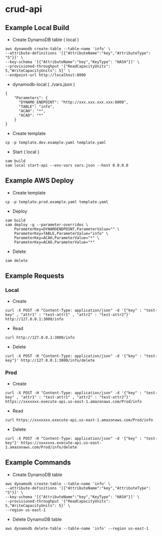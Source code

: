 # crud-api

## Example Local Build

- Create DynamoDB table ( local )
```
aws dynamodb create-table --table-name 'info' \
--attribute-definitions '[{"AttributeName":"key","AttributeType": "S"}]' \
--key-schema '[{"AttributeName":"key","KeyType": "HASH"}]' \
--provisioned-throughput '{"ReadCapacityUnits": 5,"WriteCapacityUnits": 5}' \
--endpoint-url http://localhost:8000
```

- dynamodb-local ( ./vars.json )
```
{
    "Parameters": {
      "DYNAMO_ENDPOINT": "http://xxx.xxx.xxx.xxx:8000",
      "TABLE": "info",
      "ACAH": "*",
      "ACAO": "*"
    }
}
```

- Create template
```
cp -p template.dev.example.yaml template.yaml
```

- Start ( local )
```
sam build
sam local start-api --env-vars vars.json --host 0.0.0.0
```

## Example AWS Deploy

- Create template
```
cp -p template.prod.example.yaml template.yaml
```

- Deploy
```
sam build
sam deploy -g --parameter-overrides \
    ParameterKey=DYNAMOENDPOINT,ParameterValue="" \
    ParameterKey=TABLE,ParameterValue="info" \
    ParameterKey=ACAH,ParameterValue="*" \
    ParameterKey=ACAO,ParameterValue="*"
```

- Delete
```
sam delete
```

## Example Requests

### Local

- Create
```
curl -X POST -H "Content-Type: application/json" -d '{"key" : "test-key" , "attr1" : "test-attr1" , "attr2" : "test-attr2"}' http://127.0.0.1:3000/info
```

- Read
```
curl http://127.0.0.1:3000/info
```

- Delete
```
curl -X POST -H "Content-Type: application/json" -d '{"key" : "test-key"}' http://127.0.0.1:3000/info/delete
```

### Prod

- Create
```
curl -X POST -H "Content-Type: application/json" -d '{"key" : "test-key" , "attr1" : "test-attr1" , "attr2" : "test-attr2"}' https://xxxxxxx.execute-api.us-east-1.amazonaws.com/Prod/info
```

- Read
```
curl https://xxxxxxx.execute-api.us-east-1.amazonaws.com/Prod/info
```

- Delete
```
curl -X POST -H "Content-Type: application/json" -d '{"key" : "test-key"}' https://xxxxxxx.execute-api.us-east-1.amazonaws.com/Prod/info/delete
```

## Example Commands

- Create DynamoDB table
```
aws dynamodb create-table --table-name 'info' \
--attribute-definitions '[{"AttributeName":"key","AttributeType": "S"}]' \
--key-schema '[{"AttributeName":"key","KeyType": "HASH"}]' \
--provisioned-throughput '{"ReadCapacityUnits": 5,"WriteCapacityUnits": 5}' \
--region us-east-1
```

- Delete DynamoDB table
```
aws dynamodb delete-table --table-name 'info' --region us-east-1
```